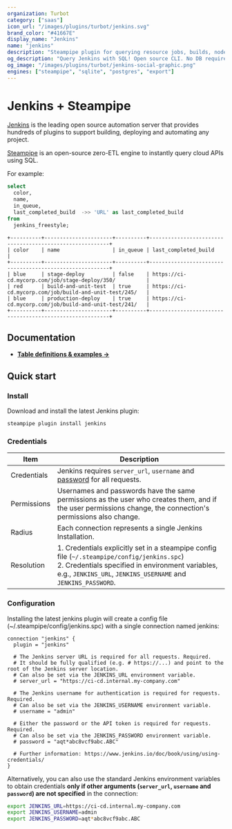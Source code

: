 ```yaml
---
organization: Turbot
category: ["saas"]
icon_url: "/images/plugins/turbot/jenkins.svg"
brand_color: "#41667E"
display_name: "Jenkins"
name: "jenkins"
description: "Steampipe plugin for querying resource jobs, builds, nodes, plugin and more from Jenkins."
og_description: "Query Jenkins with SQL! Open source CLI. No DB required."
og_image: "/images/plugins/turbot/jenkins-social-graphic.png"
engines: ["steampipe", "sqlite", "postgres", "export"]
---
```


# Jenkins + Steampipe

[Jenkins](https://www.jenkins.io/) is the leading open source automation server that provides hundreds of plugins to support building, deploying and automating any project.

[Steampipe](https://steampipe.io) is an open-source zero-ETL engine to instantly query cloud APIs using SQL.

For example:

```sql
select
  color,
  name,
  in_queue,
  last_completed_build  ->> 'URL' as last_completed_build
from
  jenkins_freestyle;
```

```
+----------+----------------------+----------+---------------------------------------------------------+
| color    | name                 | in_queue | last_completed_build                                    |
+----------+----------------------+----------+---------------------------------------------------------+
| blue     | stage-deploy         | false    | https://ci-cd.mycorp.com/job/stage-deploy/350/          |
| red      | build-and-unit-test  | true     | https://ci-cd.mycorp.com/job/build-and-unit-test/245/   |
| blue     | production-deploy    | true     | https://ci-cd.mycorp.com/job/build-and-unit-test/241/   |
+----------+----------------------+----------+---------------------------------------------------------+
```

## Documentation

- **[Table definitions & examples →](/plugins/turbot/jenkins/tables)**

## Quick start

### Install

Download and install the latest Jenkins plugin:

```bash
steampipe plugin install jenkins
```

### Credentials

| Item        | Description                                                                                                                                                                                                                                                                                 |
|-------------|---------------------------------------------------------------------------------------------------------------------------------------------------------------------------------------------------------------------------------------------------------------------------------------------|
| Credentials | Jenkins requires `server_url`, `username` and [password](https://www.jenkins.io/doc/book/pipeline/jenkinsfile/#handling-credentials) for all requests.                                                                                                                                                                                 |
| Permissions | Usernames and passwords have the same permissions as the user who creates them, and if the user permissions change, the connection's permissions also change.                                                                                                                                               |
| Radius      | Each connection represents a single Jenkins Installation.                                                                                                                                                                                                                                   |
| Resolution  | 1. Credentials explicitly set in a steampipe config file (`~/.steampipe/config/jenkins.spc`)<br />2. Credentials specified in environment variables, e.g., `JENKINS_URL`, `JENKINS_USERNAME` and `JENKINS_PASSWORD`. |

### Configuration

Installing the latest jenkins plugin will create a config file (~/.steampipe/config/jenkins.spc) with a single connection named jenkins:

```hcl
connection "jenkins" {
  plugin = "jenkins"

  # The Jenkins server URL is required for all requests. Required.
  # It should be fully qualified (e.g. # https://...) and point to the root of the Jenkins server location.
  # Can also be set via the JENKINS_URL environment variable.
  # server_url = "https://ci-cd.internal.my-company.com"

  # The Jenkins username for authentication is required for requests. Required.
  # Can also be set via the JENKINS_USERNAME environment variable.
  # username = "admin"

  # Either the password or the API token is required for requests. Required. 
  # Can also be set via the JENKINS_PASSWORD environment variable.
  # password = "aqt*abc8vcf9abc.ABC"

  # Further information: https://www.jenkins.io/doc/book/using/using-credentials/   
}
```

Alternatively, you can also use the standard Jenkins environment variables to obtain credentials **only if other arguments (`server_url`, `username` and `password`) are not specified** in the connection:

```sh
export JENKINS_URL=https://ci-cd.internal.my-company.com
export JENKINS_USERNAME=admin
export JENKINS_PASSWORD=aqt*abc8vcf9abc.ABC
```


